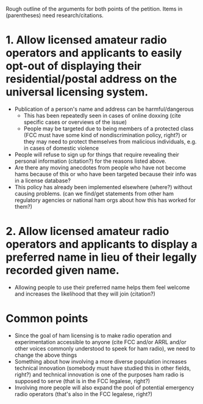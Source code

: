 Rough outline of the arguments for both points of the petition.  Items in (parentheses) need research/citations.

# 1. Allow licensed amateur radio operators and applicants to easily opt-out of displaying their residential/postal address on the universal licensing system.

* Publication of a person's name and address can be harmful/dangerous
  * This has been repeatedly seen in cases of online doxxing (cite specific cases or overviews of the issue)
  * People may be targeted due to being members of a protected class (FCC must have some kind of nondiscrimination policy, right?) or they may need to protect themselves from malicious individuals, e.g. in cases of domestic violence
* People will refuse to sign up for things that require revealing their personal information (citation?) for the reasons listed above.  
* Are there any moving anecdotes from people who have not become hams because of this or who have been targeted because their info was in a license database?
* This policy has already been implemented elsewhere (where?) without causing problems. (can we find/get statements from other ham regulatory agencies or national ham orgs about how this has worked for them?)

# 2. Allow licensed amateur radio operators and applicants to display a preferred name in lieu of their legally recorded given name.

* Allowing people to use their preferred name helps them feel welcome and increases the likelihood that they will join (citation?)

# Common points

* Since the goal of ham licensing is to make radio operation and experimentation accessible to anyone (cite FCC and/or ARRL and/or other voices commonly understood to speek for ham radio), we need to change the above things
* Something about how involving a more diverse population increases technical innovation (somebody must have studied this in other fields, right?) and technical innovation is one of the purposes ham radio is supposed to serve (that is in the FCC legalese, right?)
* Involving more people will also expand the pool of potential emergency radio operators (that's also in the FCC legalese, right?)
